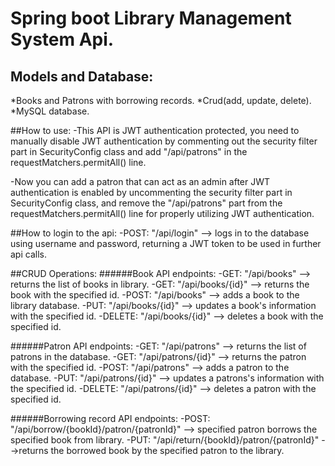 # Spring boot Library Management System Api.

## Models and Database:
*Books and Patrons with borrowing records.
*Crud(add, update, delete).
*MySQL database.

##How to use:
-This API is JWT authentication protected, you need to manually disable JWT authentication by commenting out
the security filter part in SecurityConfig class and add "/api/patrons" in the requestMatchers.permitAll() line.

-Now you can add a patron that can act as an admin after JWT authentication is enabled
by uncommenting the security filter part in SecurityConfig class, and remove the "/api/patrons" part
from the requestMatchers.permitAll() line for properly utilizing JWT authentication.

##How to login to the api:
-POST: "/api/login" --> logs in to the database using username and password,
                        returning a JWT token to be used in further api calls.

##CRUD Operations:
######Book API endpoints:
-GET: "/api/books" --> returns the list of books in library.
-GET: "/api/books/{id}" --> returns the book with the specified id.
-POST: "/api/books" --> adds a book to the library database.
-PUT: "/api/books/{id}" --> updates a book's information with the specified id.
-DELETE: "/api/books/{id}" --> deletes a book with the specified id.

######Patron API endpoints:
-GET: "/api/patrons" --> returns the list of patrons in the database.
-GET: "/api/patrons/{id}" --> returns the patron with the specified id.
-POST: "/api/patrons" --> adds a patron to the database.
-PUT: "/api/patrons/{id}" --> updates a patrons's information with the specified id.
-DELETE: "/api/patrons/{id}" --> deletes a patron with the specified id.

######Borrowing record API endpoints:
-POST: "/api/borrow/{bookId}/patron/{patronId}" --> specified patron borrows the specified book from library.
-PUT: "/api/return/{bookId}/patron/{patronId}" -->returns the borrowed book by the specified patron to the library.





